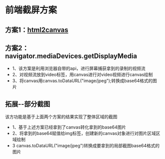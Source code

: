 # 前端截屏方案


## 方案1：[html2canvas](http://html2canvas.hertzen.com/)

## 方案2： navigator.mediaDevices.getDisplayMedia 

- 1、该方案是利用浏览器自带的api，进行屏幕捕获拿到的录制的视频流
- 2、对视频流放到video标签，用canvas进行对video视频进行canvas绘制
- 3、将canvas用canvas.toDataURL("image/jpeg");转换成base64格式的图片

## 拓展--部分截图

 该方功能是基于上面两个方案的结果实现了整体区域的截图

- 1、基于上述方案已经拿到了canvas转化拿到的base64图片
- 2、将拿到的base64赋值给img标签，创建新的canvas对象进行对图片区域区域绘制
- 3 canvas.toDataURL("image/jpeg")转换成要拿到的局部截图base64格式的图片